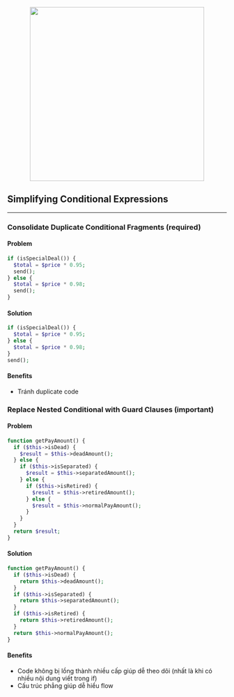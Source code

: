 <p align="center">
<img src="https://camo.githubusercontent.com/1aa36dda4e9827443f9f6d5e80ef93472f81a3ff8044bedc7b27952bd0e58f0f/687474703a2f2f692e696d6775722e636f6d2f494d544e3563792e706e67" width="400">
</p>

## Simplifying Conditional Expressions

---

### Consolidate Duplicate Conditional Fragments (required)

#### Problem

```php
if (isSpecialDeal()) {
  $total = $price * 0.95;
  send();
} else {
  $total = $price * 0.98;
  send();
}
```

#### Solution

```php
if (isSpecialDeal()) {
  $total = $price * 0.95;
} else {
  $total = $price * 0.98;
}
send();
```

#### Benefits

- Tránh duplicate code

### Replace Nested Conditional with Guard Clauses (important)

#### Problem

```php
function getPayAmount() {
  if ($this->isDead) {
    $result = $this->deadAmount();
  } else {
    if ($this->isSeparated) {
      $result = $this->separatedAmount();
    } else {
      if ($this->isRetired) {
        $result = $this->retiredAmount();
      } else {
        $result = $this->normalPayAmount();
      }
    }
  }
  return $result;
}
```

#### Solution

```php
function getPayAmount() {
  if ($this->isDead) {
    return $this->deadAmount();
  }
  if ($this->isSeparated) {
    return $this->separatedAmount();
  }
  if ($this->isRetired) {
    return $this->retiredAmount();
  }
  return $this->normalPayAmount();
}
```

#### Benefits

- Code không bị lồng thành nhiều cấp giúp dễ theo dõi (nhất là khi có nhiều nội dung viết trong if)
- Cấu trúc phẳng giúp dễ hiểu flow